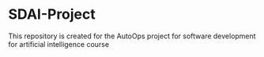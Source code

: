 # SDAI-Project
This repository is created for the AutoOps project for software development for artificial intelligence course
